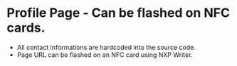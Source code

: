 # Profile Page - Can be flashed on NFC cards.
- All contact informations are hardcoded into the source code.
- Page URL can be flashed on an NFC card using NXP Writer.
